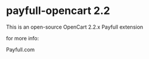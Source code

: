 # payfull-opencart 2.2
This is an open-source OpenCart 2.2.x Payfull extension

for more info: 

Payfull.com
